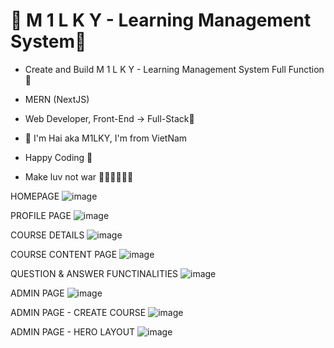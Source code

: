 # 💎 M 1 L K Y - Learning Management System💎

- Create and Build M 1 L K Y - Learning Management System Full Function 🚀
- MERN (NextJS)
- Web Developer, Front-End -> Full-Stack🥇

- 💎 I'm Hai aka M1LKY, I'm from VietNam
- Happy Coding 🥰
- Make luv not war 💖💛🧡💚💙💜

HOMEPAGE
![image](https://github.com/levuhai23102001/m1lky-lms/assets/58142935/ae4b798b-718b-4e08-a6d6-f8c4ca16917e)

PROFILE PAGE
![image](https://github.com/levuhai23102001/m1lky-lms/assets/58142935/9a08c91c-ddff-4dc6-be54-816bef33f80f)

COURSE DETAILS
![image](https://github.com/levuhai23102001/m1lky-lms/assets/58142935/2a199075-1dd9-4365-8d3a-f09bad1abdb4)

COURSE CONTENT PAGE
![image](https://github.com/levuhai23102001/m1lky-lms/assets/58142935/1a945023-71af-4bb4-ac33-bbae60240580)

QUESTION & ANSWER FUNCTINALITIES
![image](https://github.com/levuhai23102001/m1lky-lms/assets/58142935/8da7e621-97dc-40a9-8ce2-12fcca849190)

ADMIN PAGE
![image](https://github.com/levuhai23102001/m1lky-lms/assets/58142935/3976a277-1384-41b5-b949-af338d13cf41)

ADMIN PAGE - CREATE COURSE
![image](https://github.com/levuhai23102001/m1lky-lms/assets/58142935/d51e6223-0b1b-49de-a158-af80440f1bb0)

ADMIN PAGE - HERO LAYOUT
![image](https://github.com/levuhai23102001/m1lky-lms/assets/58142935/8b14693e-3058-4333-acf9-ee3258afeff1)

